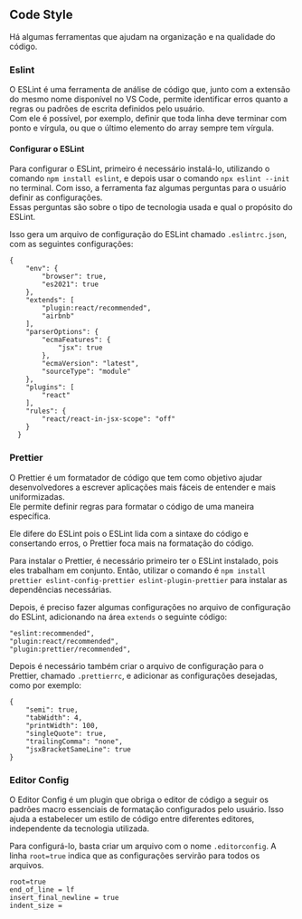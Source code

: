 ## Code Style

Há algumas ferramentas que ajudam na organização e na qualidade do código.

### Eslint

O ESLint é uma ferramenta de análise de código que, junto com a extensão do mesmo nome disponível no VS Code, permite identificar erros quanto a regras ou padrões de escrita definidos pelo usuário.  
Com ele é possível, por exemplo, definir que toda linha deve terminar com ponto e vírgula, ou que o último elemento do array sempre tem vírgula.

#### Configurar o ESLint

Para configurar o ESLint, primeiro é necessário instalá-lo, utilizando o comando `npm install eslint`, e depois usar o comando `npx eslint --init` no terminal. Com isso, a ferramenta faz algumas perguntas para o usuário definir as configurações.  
Essas perguntas são sobre o tipo de tecnologia usada e qual o propósito do ESLint.

Isso gera um arquivo de configuração do ESLint chamado `.eslintrc.json`, com as seguintes configurações:
```
{
    "env": {
        "browser": true,
        "es2021": true
    },
    "extends": [
        "plugin:react/recommended",
        "airbnb"
    ],
    "parserOptions": {
        "ecmaFeatures": {
            "jsx": true
        },
        "ecmaVersion": "latest",
        "sourceType": "module"
    },
    "plugins": [
        "react"
    ],
    "rules": {
        "react/react-in-jsx-scope": "off"
    }
  }
```

### Prettier

O Prettier é um formatador de código que tem como objetivo ajudar desenvolvedores a escrever aplicações mais fáceis de entender e mais uniformizadas.  
Ele permite definir regras para formatar o código de uma maneira específica.

Ele difere do ESLint pois o ESLint lida com a sintaxe do código e consertando erros, o Prettier foca mais na formatação do código.

Para instalar o Prettier, é necessário primeiro ter o ESLint instalado, pois eles trabalham em conjunto. Então, utilizar o comando é `npm install prettier eslint-config-prettier eslint-plugin-prettier` para instalar as dependências necessárias.

Depois, é preciso fazer algumas configurações no arquivo de configuração do ESLint, adicionando na área `extends` o seguinte código:

```
"eslint:recommended",
"plugin:react/recommended",
"plugin:prettier/recommended",
```

Depois é necessário também criar o arquivo de configuração para o Prettier, chamado `.prettierrc`, e adicionar as configurações desejadas, como por exemplo:
```
{
    "semi": true,
    "tabWidth": 4,
    "printWidth": 100,
    "singleQuote": true,
    "trailingComma": "none",
    "jsxBracketSameLine": true
}
```

### Editor Config

O Editor Config é um plugin que obriga o editor de código a seguir os padrões macro essenciais de formatação configurados pelo usuário. Isso ajuda a estabelecer um estilo de código entre diferentes editores, independente da tecnologia utilizada.

Para configurá-lo, basta criar um arquivo com o nome `.editorconfig`. A linha `root=true` indica que as configurações servirão para todos os arquivos.
```
root=true
end_of_line = lf
insert_final_newline = true
indent_size = 
```